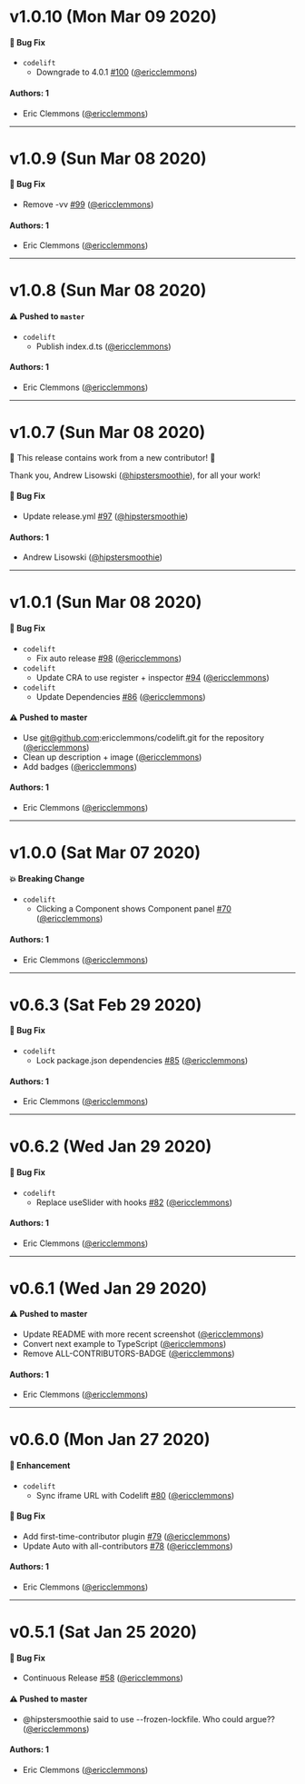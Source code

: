 # v1.0.10 (Mon Mar 09 2020)

#### 🐛 Bug Fix

- `codelift`
  - Downgrade to 4.0.1 [#100](https://github.com/ericclemmons/codelift/pull/100) ([@ericclemmons](https://github.com/ericclemmons))

#### Authors: 1

- Eric Clemmons ([@ericclemmons](https://github.com/ericclemmons))

---

# v1.0.9 (Sun Mar 08 2020)

#### 🐛 Bug Fix

- Remove -vv [#99](https://github.com/ericclemmons/codelift/pull/99) ([@ericclemmons](https://github.com/ericclemmons))

#### Authors: 1

- Eric Clemmons ([@ericclemmons](https://github.com/ericclemmons))

---

# v1.0.8 (Sun Mar 08 2020)

#### ⚠️  Pushed to `master`

- `codelift`
  - Publish index.d.ts ([@ericclemmons](https://github.com/ericclemmons))

#### Authors: 1

- Eric Clemmons ([@ericclemmons](https://github.com/ericclemmons))

---

# v1.0.7 (Sun Mar 08 2020)

:tada: This release contains work from a new contributor! :tada:

Thank you, Andrew Lisowski ([@hipstersmoothie](https://github.com/hipstersmoothie)), for all your work!

#### 🐛 Bug Fix

- Update release.yml [#97](https://github.com/ericclemmons/codelift/pull/97) ([@hipstersmoothie](https://github.com/hipstersmoothie))

#### Authors: 1

- Andrew Lisowski ([@hipstersmoothie](https://github.com/hipstersmoothie))

---

# v1.0.1 (Sun Mar 08 2020)

#### 🐛  Bug Fix

- `codelift`
  - Fix auto release [#98](https://github.com/ericclemmons/codelift/pull/98) ([@ericclemmons](https://github.com/ericclemmons))
- `codelift`
  - Update CRA to use register + inspector [#94](https://github.com/ericclemmons/codelift/pull/94) ([@ericclemmons](https://github.com/ericclemmons))
- `codelift`
  - Update Dependencies [#86](https://github.com/ericclemmons/codelift/pull/86) ([@ericclemmons](https://github.com/ericclemmons))

#### ⚠️  Pushed to master

- Use git@github.com:ericclemmons/codelift.git for the repository  ([@ericclemmons](https://github.com/ericclemmons))
- Clean up description + image  ([@ericclemmons](https://github.com/ericclemmons))
- Add badges  ([@ericclemmons](https://github.com/ericclemmons))

#### Authors: 1

- Eric Clemmons ([@ericclemmons](https://github.com/ericclemmons))

---

# v1.0.0 (Sat Mar 07 2020)

#### 💥  Breaking Change

- `codelift`
  - Clicking a Component shows Component panel [#70](https://github.com/ericclemmons/codelift/pull/70) ([@ericclemmons](https://github.com/ericclemmons))

#### Authors: 1

- Eric Clemmons ([@ericclemmons](https://github.com/ericclemmons))

---

# v0.6.3 (Sat Feb 29 2020)

#### 🐛  Bug Fix

- `codelift`
  - Lock package.json dependencies [#85](https://github.com/ericclemmons/codelift/pull/85) ([@ericclemmons](https://github.com/ericclemmons))

#### Authors: 1

- Eric Clemmons ([@ericclemmons](https://github.com/ericclemmons))

---

# v0.6.2 (Wed Jan 29 2020)

#### 🐛  Bug Fix

- `codelift`
  - Replace useSlider with hooks [#82](https://github.com/ericclemmons/codelift/pull/82) ([@ericclemmons](https://github.com/ericclemmons))

#### Authors: 1

- Eric Clemmons ([@ericclemmons](https://github.com/ericclemmons))

---

# v0.6.1 (Wed Jan 29 2020)

#### ⚠️  Pushed to master

- Update README with more recent screenshot  ([@ericclemmons](https://github.com/ericclemmons))
- Convert next example to TypeScript  ([@ericclemmons](https://github.com/ericclemmons))
- Remove ALL-CONTRIBUTORS-BADGE  ([@ericclemmons](https://github.com/ericclemmons))

#### Authors: 1

- Eric Clemmons ([@ericclemmons](https://github.com/ericclemmons))

---

# v0.6.0 (Mon Jan 27 2020)

#### 🚀  Enhancement

- `codelift`
  - Sync iframe URL with Codelift [#80](https://github.com/ericclemmons/codelift/pull/80) ([@ericclemmons](https://github.com/ericclemmons))

#### 🐛  Bug Fix

- Add first-time-contributor plugin [#79](https://github.com/ericclemmons/codelift/pull/79) ([@ericclemmons](https://github.com/ericclemmons))
- Update Auto with all-contributors [#78](https://github.com/ericclemmons/codelift/pull/78) ([@ericclemmons](https://github.com/ericclemmons))

#### Authors: 1

- Eric Clemmons ([@ericclemmons](https://github.com/ericclemmons))

---

# v0.5.1 (Sat Jan 25 2020)

#### 🐛  Bug Fix

- Continuous Release [#58](https://github.com/ericclemmons/codelift/pull/58) ([@ericclemmons](https://github.com/ericclemmons))

#### ⚠️  Pushed to master

- @hipstersmoothie said to use --frozen-lockfile. Who could argue??  ([@ericclemmons](https://github.com/ericclemmons))

#### Authors: 1

- Eric Clemmons ([@ericclemmons](https://github.com/ericclemmons))